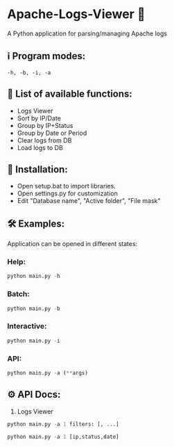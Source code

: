 # Apache-Logs-Viewer 🔎
A Python application for parsing/managing Apache logs

## ℹ️ Program modes:
`-h, -b, -i, -a`

## 💬 List of available functions:
- Logs Viewer
- Sort by IP/Date
- Group by IP+Status
- Group by Date or Period
- Clear logs from DB
- Load logs to DB

## 📝 Installation:
- Open setup.bat to import libraries.
- Open settings.py for customization
- Edit "Database name", "Active folder", "File mask"
  
## 🛠️ Examples: 
Application can be opened in different states: 
</br>
### Help: </br>
``` Python
python main.py -h
```
### Batch: </br>
``` Python
python main.py -b
```
### Interactive: </br>
``` Python
python main.py -i
```
### API: </br>
``` Python
python main.py -a (**args)
```
## ⚙️ API Docs:
1) Logs Viewer
``` Python
python main.py -a 1 filters: [, ...]
```
``` Python
python main.py -a 1 [ip,status,date]
```
